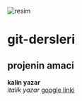 ![resim](https://danielmiessler.com/images/git_merge_11.png)
# git-dersleri
## projenin amaci
**kalin yazar** <br>
*italik yazar*
[google linki](http://www.google.com)

